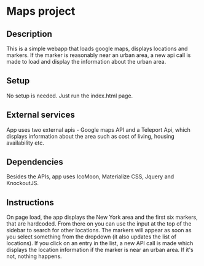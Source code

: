 # Maps project

## Description
This is a simple webapp that loads google maps, displays locations and markers. If the marker is reasonably near an urban area, a new api call is made to load and display the information about the urban area.

## Setup
No setup is needed. Just run the index.html page.

## External services
App uses two external apis - Google maps API and a Teleport Api, which displays information about the area such as cost of living, housing availability etc.

## Dependencies
Besides the APIs, app uses IcoMoon, Materialize CSS, Jquery and KnockoutJS.

## Instructions
On page load, the app displays the New York area and the first six markers, that are hardcoded. From there on you can use the input at the top of the sidebar to search for other locations. The markers will appear as soon as you select something from the dropdown (it also updates the list of locations). If you click on an entry in the list, a new API call is made which displays the location information if the marker is near an urban area. If it's not, nothing happens.
